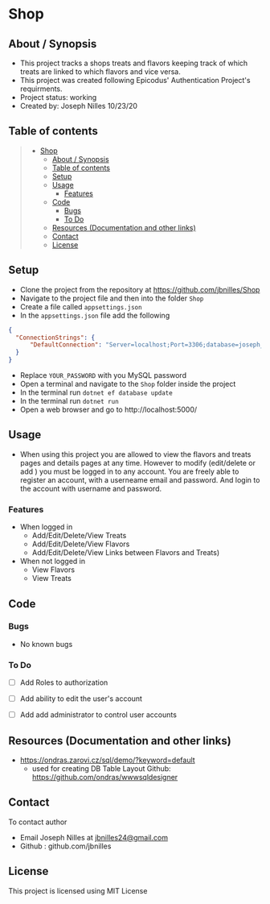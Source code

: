 # Shop


## About / Synopsis

* This project tracks a shops treats and flavors keeping track of which treats are linked to which flavors and vice versa.
* This project was created following Epicodus' Authentication Project's requirments.
* Project status: working
* Created by: Joseph Nilles 10/23/20



## Table of contents


> * [Shop](#shop)
>   * [About / Synopsis](#about--synopsis)
>   * [Table of contents](#table-of-contents)
>   * [Setup](#setup)
>   * [Usage](#usage)
>     * [Features](#features)
>   * [Code](#code)
>     * [Bugs](#bugs)
>     * [To Do](#to-do)
>   * [Resources (Documentation and other links)](#resources-documentation-and-other-links)
>   * [Contact](#contact)
>   * [License](#license)


## Setup

* Clone the project from the repository at https://github.com/jbnilles/Shop
* Navigate to the project file and then into the folder `Shop`
* Create a file called `appsettings.json`
* In the `appsettings.json` file add the following
```json
{
  "ConnectionStrings": {
      "DefaultConnection": "Server=localhost;Port=3306;database=joseph_nilles;uid=root;pwd=YOUR_PASSWORD;"
  }
}
```
* Replace `YOUR_PASSWORD` with you MySQL password
* Open a terminal and navigate to the `Shop` folder inside the project 
* In the terminal run `dotnet ef database update`
* In the terminal run `dotnet run`
* Open a web browser and go to http://localhost:5000/ 




## Usage
* When using this project you are allowed to view the flavors and treats pages and details pages at any time. However to modify (edit/delete or add ) you must be logged in to any account. You are freely able to register an account, with a userneame email and password. And login to the account with username and password.




### Features
* When logged in
  * Add/Edit/Delete/View Treats
  * Add/Edit/Delete/View Flavors
  * Add/Edit/Delete/View Links between Flavors and Treats)
* When not logged in
  * View Flavors
  * View Treats

## Code

### Bugs

* No known bugs

### To Do

  - [ ] Add Roles to authorization
  - [ ] Add ability to edit the user's account
  - [ ] Add add administrator to control user accounts


## Resources (Documentation and other links)

* https://ondras.zarovi.cz/sql/demo/?keyword=default
  * used for creating DB Table Layout Github: https://github.com/ondras/wwwsqldesigner


## Contact

To contact author 
  * Email Joseph Nilles at jbnilles24@gmail.com
  * Github : github.com/jbnilles

## License

This project is licensed using MIT License

